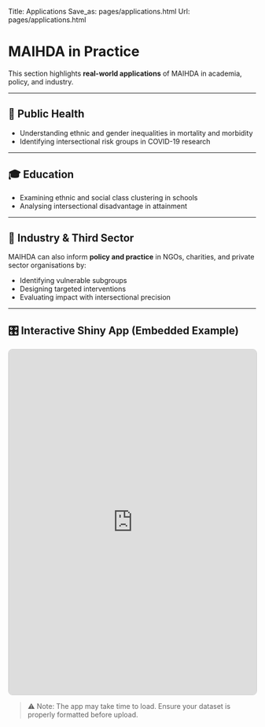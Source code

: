 Title: Applications
Save_as: pages/applications.html
Url: pages/applications.html

# MAIHDA in Practice

This section highlights **real-world applications** of MAIHDA in academia, policy, and industry.

---

## 🏥 Public Health

- Understanding ethnic and gender inequalities in mortality and morbidity  
- Identifying intersectional risk groups in COVID-19 research  

---

## 🎓 Education

- Examining ethnic and social class clustering in schools  
- Analysing intersectional disadvantage in attainment  

---

## 💼 Industry & Third Sector

MAIHDA can also inform **policy and practice** in NGOs, charities, and private sector organisations by:

- Identifying vulnerable subgroups  
- Designing targeted interventions  
- Evaluating impact with intersectional precision  

---

## 🎛 Interactive Shiny App (Embedded Example)

<iframe src="https://webb.shinyapps.io/maihda-cocoon/" width="100%" height="700px" style="border:1px solid #ccc; border-radius:8px;">
</iframe>

> ⚠️ Note: The app may take time to load. Ensure your dataset is properly formatted before upload.
